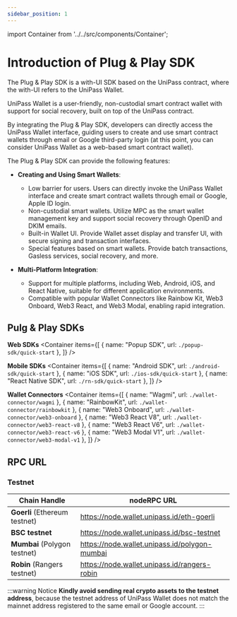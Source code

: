 ```yaml
---
sidebar_position: 1
---
```


import Container from '../../src/components/Container';

# Introduction of Plug & Play SDK

The Plug & Play SDK is a with-UI SDK based on the UniPass contract, where the with-UI refers to the UniPass Wallet.

UniPass Wallet is a user-friendly, non-custodial smart contract wallet with support for social recovery, built on top of the UniPass contract.

By integrating the Plug & Play SDK, developers can directly access the UniPass Wallet interface, guiding users to create and use smart contract wallets through email or Google third-party login (at this point, you can consider UniPass Wallet as a web-based smart contract wallet).

The Plug & Play SDK can provide the following features:

* **Creating and Using Smart Wallets**:
    - Low barrier for users. Users can directly invoke the UniPass Wallet interface and create smart contract wallets through email or Google, Apple ID login.
    - Non-custodial smart wallets. Utilize MPC as the smart wallet management key and support social recovery through OpenID and DKIM emails.
    - Built-in Wallet UI. Provide Wallet asset display and transfer UI, with secure signing and transaction interfaces.
    - Special features based on smart wallets. Provide batch transactions, Gasless services, social recovery, and more.

* **Multi-Platform Integration**:
    - Support for multiple platforms, including Web, Android, iOS, and React Native, suitable for different application environments.
    - Compatible with popular Wallet Connectors like Rainbow Kit, Web3 Onboard, Web3 React, and Web3 Modal, enabling rapid integration.

## Pulg & Play SDKs
**Web SDKs**
<Container
items={[
    {
    name: "Popup SDK",
    url: `./popup-sdk/quick-start`
    },
    ]}
/>

**Mobile SDKs**
<Container
items={[
    {
    name: "Android SDK",
    url: `./android-sdk/quick-start`
    },
    {
    name: "iOS SDK",
    url: `./ios-sdk/quick-start`
    },
    {
    name: "React Native SDK",
    url: `./rn-sdk/quick-start`
    },
    ]}
/>

**Wallet Connectors**
<Container
items={[
    {
    name: "Wagmi",
    url: `./wallet-connector/wagmi`
    },
    {
    name: "RainbowKit",
    url: `./wallet-connector/rainbowkit`
    },
    {
    name: "Web3 Onboard",
    url: `./wallet-connector/web3-onboard`
    },
    {
    name: "Web3 React V8",
    url: `./wallet-connector/web3-react-v8`
    },
    {
    name: "Web3 React V6",
    url: `./wallet-connector/web3-react-v6`
    },
    {
    name: "Web3 Modal V1",
    url: `./wallet-connector/web3-modal-v1`
    },
    ]}
/>

## RPC URL

### Testnet

| Chain Handle                  | nodeRPC URL                                   |
| ----------------------------- | --------------------------------------------- |
| **Goerli** (Ethereum testnet) | https://node.wallet.unipass.id/eth-goerli     |
| **BSC testnet**               | https://node.wallet.unipass.id/bsc-testnet    |
| **Mumbai** (Polygon testnet)  | https://node.wallet.unipass.id/polygon-mumbai |
| **Robin** (Rangers testnet)   | https://node.wallet.unipass.id/rangers-robin  |

:::warning Notice
**Kindly avoid sending real crypto assets to the testnet address**, because the testnet address of UniPass Wallet does not match the mainnet address registered to the same email or Google account.
:::
